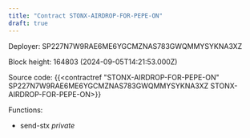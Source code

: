 ```yaml
---
title: "Contract STONX-AIRDROP-FOR-PEPE-ON"
draft: true
---
```

Deployer: SP227N7W9RAE6ME6YGCMZNAS783GWQMMYSYKNA3XZ


 



Block height: 164803 (2024-09-05T14:21:53.000Z)

Source code: {{<contractref "STONX-AIRDROP-FOR-PEPE-ON" SP227N7W9RAE6ME6YGCMZNAS783GWQMMYSYKNA3XZ STONX-AIRDROP-FOR-PEPE-ON>}}

Functions:

* send-stx _private_
